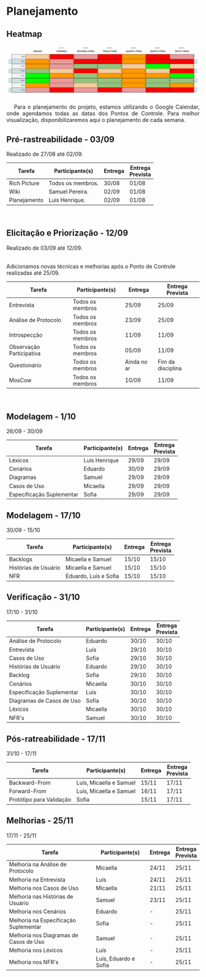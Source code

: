 # Planejamento
<div class="line"></div>

## Heatmap
<img src="../assets/Heatmap.png">


<p align="justify">&emsp;
Para o planejamento do projeto, estamos utilizando o Google Calendar, onde agendamos todas as datas dos Pontos de Controle. Para melhor visualização, disponibilizaremos aqui o planejamento de cada semana.
<br>

</p>

## Pré-rastreabilidade - 03/09
Realizado de 27/08 até 02/09.


|Tarefa|Participante(s)|Entrega | Entrega <br>Prevista
|--|---------|------|---|
|Rich Picture|Todos os membros.| 30/08| 01/08
|Wiki|Samuel Pereira.|02/09| 01/08
|Planejamento|Luís Henrique.|02/09| 01/08

<br>

## Elicitação e Priorização - 12/09 
Realizado de 03/09 até 12/09.

<br>
Adicionamos novas técnicas e melhorias após o Ponto de Controle realizadas até 25/09.

|Tarefa|Participante(s)|Entrega | Entrega <br>Prevista
|--|---------|------|---|
|Entrevista|Todos os membros| 25/09| 25/09
|Análise de Protocolo|Todos os membros|23/09| 25/09
|Introspecção|Todos os membros|11/09| 11/09
|Observação Participativa|Todos os membros|05/09| 11/09
|Questionário|Todos os membros| Ainda no ar | Fim da disciplina
|MosCow|Todos os membros|10/09| 11/09
<br>

## Modelagem - 1/10 
26/09 - 30/09

|Tarefa|Participante(s)|Entrega | Entrega <br>Prevista
|--|---------|------|---|
|Léxicos|Luís Henrique|29/09 | 29/09
|Cenários|Eduardo|30/09| 29/09
|Diagramas|Samuel|29/09| 29/09
|Casos de Uso|Micaella|29/09| 29/09
|Especificação Suplementar|Sofia|29/09| 29/09

## Modelagem - 17/10 
30/09 - 15/10

|Tarefa|Participante(s)|Entrega | Entrega <br>Prevista
|--|---------|------|---|
|Backlogs|Micaella e Samuel|15/10|15/10
|Histórias de Usuário|Micaella e Samuel|15/10|15/10
|NFR|Eduardo, Luís e Sofia|15/10|15/10

## Verificação - 31/10 
17/10 - 31/10

|Tarefa|Participante(s)|Entrega | Entrega <br>Prevista
|--|---------|------|---|
|Análise de Protocolo|Eduardo|30/10|30/10
Entrevista|Luís|29/10|30/10
Casos de Uso|Sofia|29/10|30/10
Histórias de Usuário|Eduardo|29/10|30/10
Backlog|Sofia|29/10|30/10
Cenários|Micaella|30/10|30/10
Especificação Suplementar|Luís|30/10|30/10
Diagramas de Casos de Uso|Sofia|30/10|30/10
Léxicos|Micaella|30/10|30/10
NFR's|Samuel|30/10|30/10


## Pós-ratreabilidade - 17/11 
31/10 - 17/11

|Tarefa|Participante(s)|Entrega | Entrega <br>Prevista
|--|---------|------|---|
|Backward-From|Luís, Micaella e Samuel|15/11|17/11
|Forward-From|Luís, Micaella e Samuel|16/11|17/11
|Protótipo para Validação|Sofia|15/11|17/11


## Melhorias - 25/11 
17/11 - 25/11

|Tarefa|Participante(s)|Entrega | Entrega <br>Prevista
|--|---------|------|---|
|Melhoria na Análise de Protocolo|Micaella|24/11|25/11
|Melhoria na Entrevista|Luís|24/11|25/11
|Melhoria nos Casos de Uso|Micaella|21/11|25/11
|Melhoria nas Histórias de Usuário|Samuel|23/11|25/11
|Melhoria nos Cenários|Eduardo|-|25/11
|Melhoria na Especificação Suplementar|Sofia|-|25/11
|Melhoria nos Diagramas de Casos de Uso|Samuel|-|25/11
|Melhoria nos Léxicos|Luís|-|25/11
|Melhoria nos NFR's|Luís, Eduardo e Sofia|-|25/11



